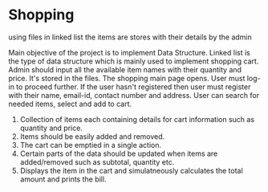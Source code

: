 # Shopping
using files in linked list the items are stores with their details by the admin

Main objective of the project is to implement Data Structure. Linked list is the type of data structure which is mainly used to implement shopping cart.
Admin should input all the available item names with their quantity and price. It's stored in the files.
The shopping main page opens. User must log-in to proceed further. If the user hasn't registered then user must register with their name, email-id, contact number and address.
User can search for needed items, select and add to cart.

1. Collection of items each containing details for cart information such as quantity and price.
2. Items should be easily added and removed.
3. The cart can be emptied in a single action.
4. Certain parts of the data should be updated when items are added/removed such as subtotal, quantity etc.
5. Displays the item in the cart and simulatneously calculates the total amount and prints the bill.
